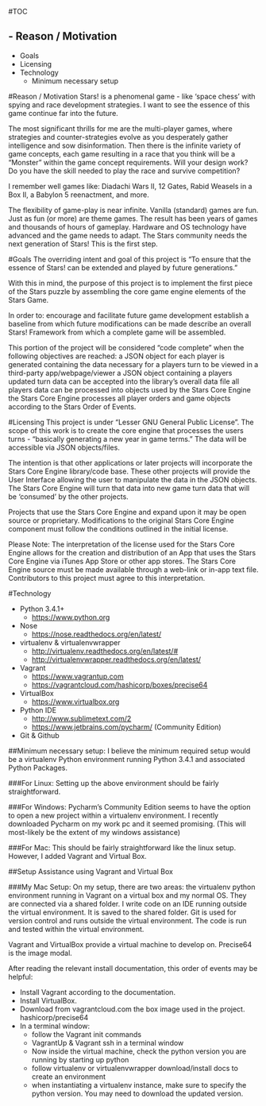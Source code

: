 #TOC
## - Reason / Motivation
- Goals 
- Licensing 
- Technology
  - Minimum necessary setup





#Reason / Motivation
Stars! is a phenomenal game - like ‘space chess’ with spying and race development strategies. I want to see the essence of this game continue far into the future. 

The most significant thrills for me are the multi-player games, where strategies and counter-strategies evolve as you desperately gather intelligence and sow disinformation. Then there is the infinite variety of game concepts, each game resulting in a race that you think will be a “Monster” within the game concept requirements. Will your design work? Do you have the skill needed to play the race and survive competition? 

I remember well games like: Diadachi Wars II, 12 Gates, Rabid Weasels in a Box II, a Babylon 5 reenactment, and more. 

The flexibility of game-play is near infinite. Vanilla (standard) games are fun. Just as fun (or more) are theme games. The result has been years of games and thousands of hours of gameplay. Hardware and OS technology have advanced and the game needs to adapt. The Stars community needs the next generation of Stars! This is the first step. 


#Goals 
The overriding intent and goal of this project is “To ensure that the essence of Stars! can be extended and played by future generations.” 

With this in mind, the purpose of this project is to implement the first piece of the Stars puzzle by assembling the core game engine elements of the Stars Game.

In order to:
encourage and facilitate future game development 
establish a baseline from which future modifications can be made
describe an overall Stars! Framework from which a complete game will be assembled.

This portion of the project will be considered “code complete” when the following objectives are reached:
a JSON object for each player is generated containing the data necessary for a players turn to be viewed in a third-party app/webpage/viewer
a JSON object containing a players updated turn data can be accepted into the library’s overall data file
all players data can be processed into objects used by the Stars Core Engine
the Stars Core Engine processes all player orders and game objects according to the Stars Order of Events. 


#Licensing 
This project is under “Lesser GNU General Public License”. 
The scope of this work is to create the core engine that processes the users turns - “basically generating a new year in game terms.” The data will be accessible via JSON objects/files. 

The intention is that other applications or later projects will incorporate the Stars Core Engine library/code base. These other projects will provide the User Interface allowing the user to manipulate the data in the JSON objects. The Stars Core Engine will turn that data into new game turn data that will be ‘consumed’ by the other projects.

Projects that use the Stars Core Engine and expand upon it may be open source or proprietary. Modifications to the original Stars Core Engine component must follow the conditions outlined in the initial license.

Please Note: The interpretation of the license used for the Stars Core Engine allows for the creation and distribution of an App that uses the Stars Core Engine via iTunes App Store or other app stores. The Stars Core Engine source must be made available through a web-link or in-app text file. Contributors to this project must agree to this interpretation.


#Technology
* Python 3.4.1+
  - https://www.python.org
* Nose
  - https://nose.readthedocs.org/en/latest/
* virtualenv & virtualenvwrapper
  - http://virtualenv.readthedocs.org/en/latest/#
  - http://virtualenvwrapper.readthedocs.org/en/latest/
* Vagrant
  - https://www.vagrantup.com
  - https://vagrantcloud.com/hashicorp/boxes/precise64
* VirtualBox
  - https://www.virtualbox.org
* Python IDE
  - http://www.sublimetext.com/2
  - https://www.jetbrains.com/pycharm/  (Community Edition)
* Git & Github


##Minimum necessary setup:
I believe the minimum required setup would be a virtualenv Python environment running Python 3.4.1 and associated Python Packages. 

###For Linux:
Setting up the above environment should be fairly straightforward.

###For Windows: 
Pycharm’s Community Edition seems to have the option to open a new project within a virtualenv environment. I recently downloaded Pycharm on my work pc and it seemed promising. (This will most-likely be the extent of my windows assistance)

###For Mac:
This should be fairly straightforward like the linux setup. However, I added Vagrant and Virtual Box.


##Setup Assistance using Vagrant and Virtual Box

###My Mac Setup:
On my setup, there are two areas: the virtualenv python environment running in Vagrant on a virtual box and my normal OS. They are connected via a shared folder. I write code on an IDE running outside the virtual environment. It is saved to the shared folder. Git is used for version control and runs outside the virtual environment. The code is run and tested within the virtual environment. 


Vagrant and VirtualBox provide a virtual machine to develop on. Precise64 is the image modal. 

After reading the relevant install documentation, this order of events may be helpful:
* Install Vagrant according to the documentation. 
* Install VirtualBox. 
* Download from vagrantcloud.com the box image used in the project. hashicorp/precise64
* In a terminal window:
  - follow the Vagrant init commands
  - VagrantUp & Vagrant ssh in a terminal window
  - Now inside the virtual machine, check the python version you are running by starting up python
  - follow virtualenv or virtualenvwrapper download/install docs to create an environment 
  - when instantiating a virtualenv instance, make sure to specify the python version. You may need to download the updated version.
